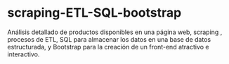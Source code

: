 # scraping-ETL-SQL-bootstrap
Análisis detallado de productos disponibles en una página web,  scraping , procesos de ETL, SQL para almacenar los datos en una base de datos estructurada, y Bootstrap para la creación de un front-end atractivo e interactivo.
